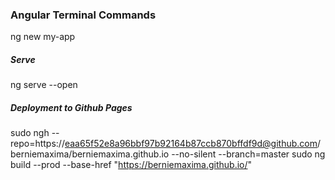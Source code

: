 ### Angular Terminal Commands

ng new my-app


##### Serve
ng serve --open

##### Deployment to Github Pages
sudo ngh --repo=https://eaa65f52e8a96bbf97b92164b87ccb870bffdf9d@github.com/berniemaxima/berniemaxima.github.io --no-silent --branch=master
sudo ng build --prod --base-href "https://berniemaxima.github.io/"


